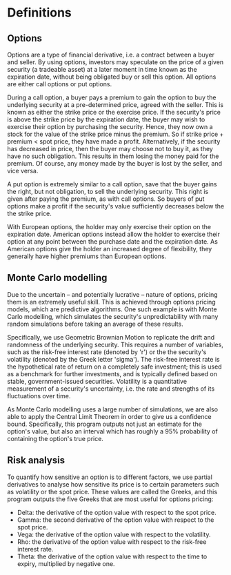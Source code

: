 # Definitions
## Options
Options are a type of financial derivative, i.e. a contract between a buyer and seller. By using
options, investors may speculate on the price of a given security (a tradeable asset) at a later
moment in time known as the expiration date, without being obligated buy or sell this option. All
options are either call options or put options.

During a call option, a buyer pays a premium to gain the option to buy the underlying security at a
pre-determined price, agreed with the seller. This is known as either the strike price or the exercise
price. If the security's price is above the strike price by the expiration date, the buyer may wish to
exercise their option by purchasing the security. Hence, they now own a stock for the value of the
strike price minus the premium. So if strike price + premium < spot price, they have made a profit.
Alternatively, if the security has decreased in price, then the buyer may choose not to buy it, as
they have no such obligation. This results in them losing the money paid for the premium. Of course,
any money made by the buyer is lost by the seller, and vice versa.

A put option is extremely similar to a call option, save that the buyer gains the right, but not
obligation, to sell the underlying security. This right is given after paying the premium, as with
call options. So buyers of put options make a profit if the security's value sufficiently decreases
below the the strike price.

With European options, the holder may only exercise their option on the expiration date. American
options instead allow the holder to exercise their option at any point between the purchase date and
the expiration date. As American options give the holder an increased degree of flexibility, they
generally have higher premiums than European options.

## Monte Carlo modelling
Due to the uncertain – and potentially lucrative – nature of options, pricing them is an extremely
useful skill. This is achieved through options pricing models, which are predictive algorithms. One
such example is with Monte Carlo modelling, which simulates the security's unpredictability with many
random simulations before taking an average of these results.

Specifically, we use Geometric Brownian Motion to replicate the drift and randomness of the underlying
security. This requires a number of variables, such as the risk-free interest rate (denoted by 'r') or
the the security's volatility (denoted by the Greek letter 'sigma'). The risk-free interest rate is
the hypothetical rate of return on a completely safe investment; this is used as a benchmark for
further investments, and is typically defined based on stable, government-issued securities.
Volatility is a quantitative measurement of a security's uncertainty, i.e. the rate and strengths of
its fluctuations over time.

As Monte Carlo modelling uses a large number of simulations, we are also able to apply the Central
Limit Theorem in order to give us a confidence bound. Specifically, this program outputs not just an
estimate for the option's value, but also an interval which has roughly a 95% probability of
containing the option's true price.

## Risk analysis
To quantify how sensitive an option is to different factors, we use partial derivatives to analyse
how sensitive its price is to certain parameters such as volatility or the spot price. These values
are called the Greeks, and this program outputs the five Greeks that are most useful for options
pricing:

- Delta: the derivative of the option value with respect to the spot price.
- Gamma: the second derivative of the option value with respect to the spot price.
- Vega: the derivative of the option value with respect to the volatility.
- Rho: the derivative of the option value with respect to the risk-free interest rate.
- Theta: the derivative of the option value with respect to the time to expiry, multiplied by negative one.